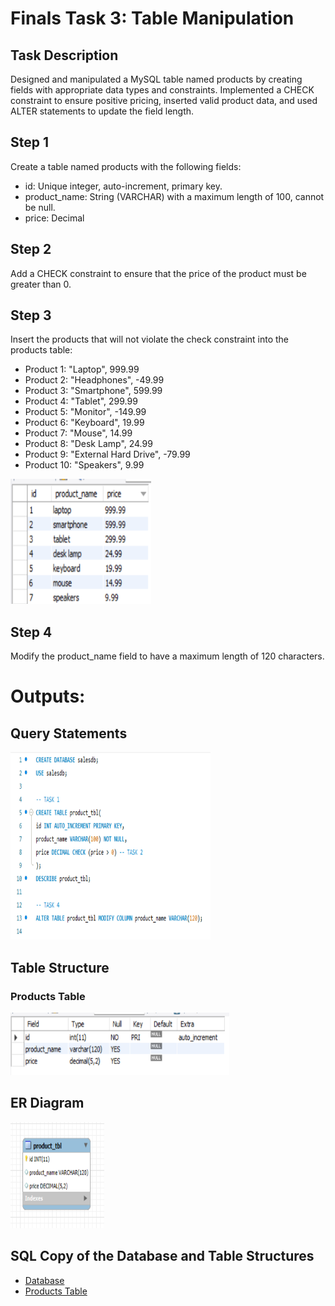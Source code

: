 # Finals Task 3: Table Manipulation

## Task Description
Designed and manipulated a MySQL table named products by creating fields with appropriate data types and constraints. Implemented a CHECK constraint to ensure positive pricing, inserted valid product data, and used ALTER statements to update the field length. 

## Step 1
Create a table named products with the following fields:
- id: Unique integer, auto-increment, primary key.
- product_name: String (VARCHAR) with a maximum length of 100, cannot be null.
- price: Decimal

## Step 2
Add a CHECK constraint to ensure that the price of the product must be greater than 0.

## Step 3
Insert the products that will not violate the check constraint into the products table:
- Product 1: "Laptop", 999.99
- Product 2: "Headphones", -49.99
- Product 3: "Smartphone", 599.99
- Product 4: "Tablet", 299.99
- Product 5: "Monitor", -149.99
- Product 6: "Keyboard", 19.99
- Product 7: "Mouse", 14.99
- Product 8: "Desk Lamp", 24.99
- Product 9: "External Hard Drive", -79.99
- Product 10: "Speakers", 9.99

<img src="images/insert_products.png" alt="Alt Text" width="225" height="200">

## Step 4
Modify the product_name field to have a maximum length of 120 characters.

# Outputs:
## Query Statements
<img src="images/queries.png" alt="Alt Text" width="320" height="300">

## Table Structure
### Products Table
<img src="images/product_tbl.png" alt="Alt Text" width="350" height="100">

## ER Diagram
<img src="images/erdiagram.png" alt="Alt Text" width="150" height="170">

## SQL Copy of the Database and Table Structures
- [Database](https://github.com/arieee5/EDM-Portfolio-Alian/blob/main/Finals%20Task%203/sqlfiles/queries.sql)
- [Products Table](https://github.com/arieee5/EDM-Portfolio-Alian/blob/main/Finals%20Task%203/sqlfiles/salesdb_product_tbl.sql)
